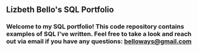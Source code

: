## Lizbeth Bello's SQL Portfolio

### Welcome to my SQL portfolio! This code repository contains examples of SQL I've written. Feel free to take a look and reach out via email if you have any questions: belloways@gmail.com
